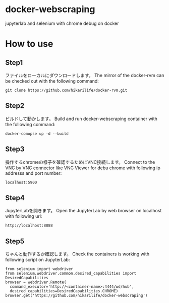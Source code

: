 # docker-webscraping
jupyterlab and selenium with chrome debug on docker
  
# How to use
## Step1
ファイルをローカルにダウンロードします。
The mirror of the docker-rvm can be checked out with the following command:
```
git clone https://github.com/hikarilife/docker-rvm.git
```
  
## Step2
ビルドして動かします。
Build and run docker-webscraping container with the following command:
```
docker-comopse up -d --build
```
  
## Step3
操作するchromeの様子を確認するためにVNC接続します。
Connect to the VNC by VNC connector like VNC Viewer for debu chrome with following ip addresss and port number:
```
localhost:5900
```
  
## Step4
JupyterLabを開きます。
Open the JupyterLab by web browser on localhost with following url:
```
http://localhost:8888
```
  
## Step5
ちゃんと動作するか確認します。
Check the containers is working with following script on JupyterLab:
```
from selenium import webdriver
from selenium.webdriver.common.desired_capabilities import DesiredCapabilities
browser = webdriver.Remote(
  command_executor='http://<container-name>:4444/wd/hub',
  desired_capabilities=DesiredCapabilities.CHROME)
browser.get('https://github.com/hikarilife/docker-webscraping')
```
